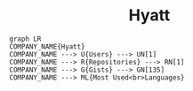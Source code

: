 <h1 align="center">Hyatt</h1>

```mermaid
graph LR
COMPANY_NAME{Hyatt}
COMPANY_NAME ---> U{Users} ---> UN[1]
COMPANY_NAME ---> R{Repositories} ---> RN[1]
COMPANY_NAME ---> G{Gists} ---> GN[135]
COMPANY_NAME ---> ML{Most Used<br>Languages}
```
